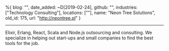 %{
  blog: "",
  date_added: ~D[2019-02-24],
  github: "",
  industries: ["Technology Consulting"],
  locations: [""],
  name: "Neon Tree Solutions",
  old_id: 175,
  url: "http://neontree.pl"
}

---

Elixir, Erlang, React, Scala and Node.js outsourcing and consulting. We specialize in helping out start-ups and small companies to find the best tools for the job.
